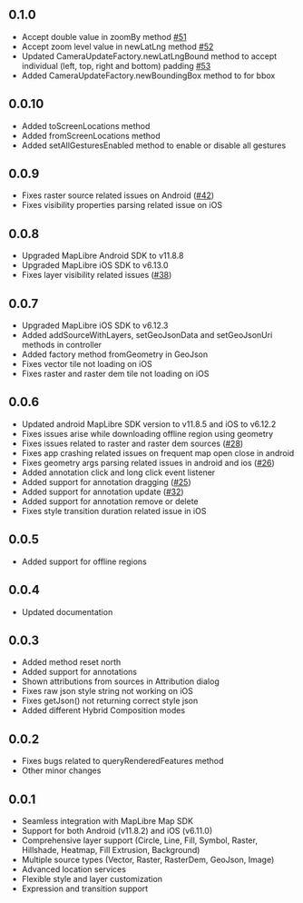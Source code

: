 ## 0.1.0

* Accept double value in zoomBy method [#51](https://github.com/itheamc/naxalibre/issues/51)
* Accept zoom level value in newLatLng method [#52](https://github.com/itheamc/naxalibre/issues/52)
* Updated CameraUpdateFactory.newLatLngBound method to accept individual (left, top, right and bottom) padding [#53](https://github.com/itheamc/naxalibre/issues/53)
* Added CameraUpdateFactory.newBoundingBox method to for bbox


## 0.0.10

* Added toScreenLocations method
* Added fromScreenLocations method
* Added setAllGesturesEnabled method to enable or disable all gestures

## 0.0.9

* Fixes raster source related issues on Android ([#42](https://github.com/itheamc/naxalibre/issues/42))
* Fixes visibility properties parsing related issue on iOS

## 0.0.8

* Upgraded MapLibre Android SDK to v11.8.8
* Upgraded MapLibre iOS SDK to v6.13.0
* Fixes layer visibility related issues ([#38](https://github.com/itheamc/naxalibre/issues/38))

## 0.0.7

* Upgraded MapLibre iOS SDK to v6.12.3
* Added addSourceWithLayers, setGeoJsonData and setGeoJsonUri methods in controller
* Added factory method fromGeometry in GeoJson
* Fixes vector tile not loading on iOS
* Fixes raster and raster dem tile not loading on iOS

## 0.0.6

* Updated android MapLibre SDK version to v11.8.5 and iOS to v6.12.2
* Fixes issues arise while downloading offline region using geometry
* Fixes issues related to raster and raster dem sources ([#28](https://github.com/itheamc/naxalibre/issues/28))
* Fixes app crashing related issues on frequent map open close in android
* Fixes geometry args parsing related issues in android and ios ([#26](https://github.com/itheamc/naxalibre/issues/26))
* Added annotation click and long click event listener
* Added support for annotation dragging ([#25](https://github.com/itheamc/naxalibre/issues/25))
* Added support for annotation update ([#32](https://github.com/itheamc/naxalibre/issues/32))
* Added support for annotation remove or delete
* Fixes style transition duration related issue in iOS


## 0.0.5

* Added support for offline regions

## 0.0.4

* Updated documentation

## 0.0.3

* Added method reset north
* Added support for annotations
* Shown attributions from sources in Attribution dialog
* Fixes raw json style string not working on iOS
* Fixes getJson() not returning correct style json
* Added different Hybrid Composition modes

## 0.0.2

* Fixes bugs related to queryRenderedFeatures method
* Other minor changes

## 0.0.1

* Seamless integration with MapLibre Map SDK
* Support for both Android (v11.8.2) and iOS (v6.11.0)
* Comprehensive layer support (Circle, Line, Fill, Symbol, Raster, Hillshade, Heatmap, Fill
  Extrusion, Background)
* Multiple source types (Vector, Raster, RasterDem, GeoJson, Image)
* Advanced location services
* Flexible style and layer customization
* Expression and transition support
